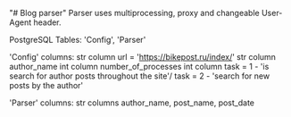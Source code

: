 "# Blog parser" 
Parser uses multiprocessing, proxy and changeable User-Agent header.

PostgreSQL Tables:
'Config', 'Parser'

'Config' columns: 
str column url = 'https://bikepost.ru/index/'
str column author_name
int column number_of_processes
int column task = 1 - 'is search for author posts throughout the site'/ task = 2 - 'search for new posts by the author'

'Parser' columns:
str columns author_name, post_name, post_date
